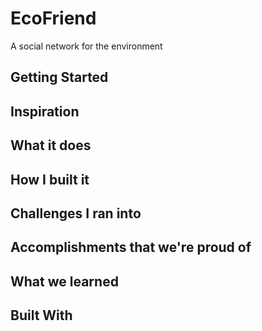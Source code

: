 # EcoFriend

A social network for the environment

## Getting Started



## Inspiration



## What it does



## How I built it



## Challenges I ran into



## Accomplishments that we're proud of



## What we learned



## Built With

